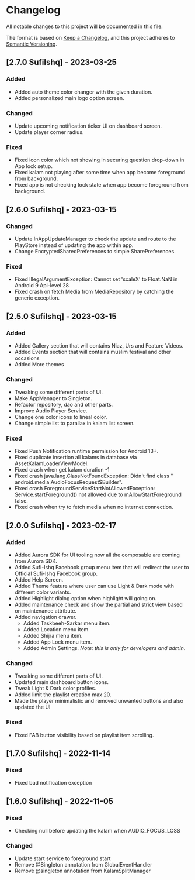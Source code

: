 # Changelog

All notable changes to this project will be documented in this file.

The format is based on [Keep a Changelog](https://keepachangelog.com/en/1.0.0/),
and this project adheres to [Semantic Versioning](https://semver.org/spec/v2.0.0.html).

## [2.7.0 SufiIshq] - 2023-03-25

### Added

- Added auto theme color changer with the given duration.
- Added personalized main logo option screen.

### Changed

- Update upcoming notification ticker UI on dashboard screen.
- Update player corner radius.

### Fixed

- Fixed icon color which not showing in securing question drop-down in App lock setup.
- Fixed kalam not playing after some time when app become foreground from background.
- Fixed app is not checking lock state when app become foreground from background.

## [2.6.0 SufiIshq] - 2023-03-15

### Changed

- Update InAppUpdateManager to check the update and route to the PlayStore instead of updating the
  app within app.
- Change EncryptedSharedPreferences to simple SharePreferences.

### Fixed

- Fixed IllegalArgumentException: Cannot set 'scaleX' to Float.NaN in Android 9 Api-level 28
- Fixed crash on fetch Media from MediaRepository by catching the generic exception.

## [2.5.0 SufiIshq] - 2023-03-15

### Added

- Added Gallery section that will contains Niaz, Urs and Feature Videos.
- Added Events section that will contains muslim festival and other occasions
- Added More themes

### Changed

- Tweaking some different parts of UI.
- Make AppManager to Singleton.
- Refactor repository, dao and other parts.
- Improve Audio Player Service.
- Change one color icons to lineal color.
- Change simple list to parallax in kalam list screen.

### Fixed

- Fixed Push Notification runtime permission for Android 13+.
- Fixed duplicate insertion all kalams in database via AssetKalamLoaderViewModel.
- Fixed crash when get kalam duration -1
- Fixed crash java.lang.ClassNotFoundException: Didn't find class "
  android.media.AudioFocusRequest$Builder".
- Fixed crash ForegroundServiceStartNotAllowedException: Service.startForeground() not allowed due
  to mAllowStartForeground false.
- Fixed crash when try to fetch media when no internet connection.

## [2.0.0 SufiIshq] - 2023-02-17

### Added

- Added Aurora SDK for UI tooling now all the composable are coming from Aurora SDK.
- Added Sufi-Ishq Facebook group menu item that will redirect the user to Official Sufi-Ishq
  Facebook group.
- Added Help Screen.
- Added Theme feature where user can use Light & Dark mode with different color variants.
- Added Highlight dialog option when highlight will going on.
- Added maintenance check and show the partial and strict view based on maintenance attribute.
- Added navigation drawer.
    - Added Taskbeeh-Sarkar menu item.
    - Added Location menu item.
    - Added Shijra menu item.
    - Added App Lock menu item.
    - Added Admin Settings. *Note: this is only for developers and admin*.

### Changed

- Tweaking some different parts of UI.
- Updated main dashboard button icons.
- Tweak Light & Dark color profiles.
- Added limit the playlist creation max 20.
- Made the player minimalistic and removed unwanted buttons and also updated the UI

### Fixed

- Fixed FAB button visibility based on playlist item scrolling.

## [1.7.0 SufiIshq] - 2022-11-14

### Fixed

- Fixed bad notification exception

## [1.6.0 SufiIshq] - 2022-11-05

### Fixed

- Checking null before updating the kalam when AUDIO_FOCUS_LOSS

### Changed

- Update start service to foreground start
- Remove @Singleton annotation from GlobalEventHandler
- Remove @singleton annotation from KalamSplitManager
